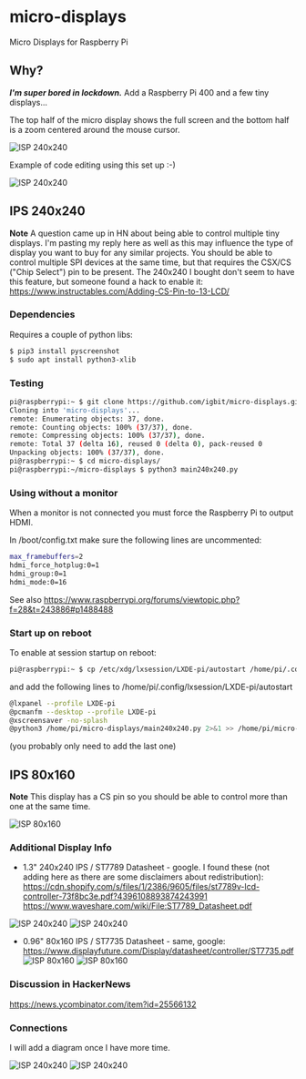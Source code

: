 # micro-displays
Micro Displays for Raspberry Pi 
## Why?
_**I'm super bored in lockdown.**_ Add a Raspberry Pi 400 and a few tiny displays...

The top half of the micro display shows the full screen and the bottom half is a zoom centered around the mouse cursor.

![ISP 240x240](./main240x240-1.png)

Example of code editing using this set up :-)

![ISP 240x240](./main240x240-2.png)

## IPS 240x240

**Note** A question came up in HN about being able to control multiple tiny displays. I'm pasting my reply here as well as this may influence the type of display you want to buy for any similar projects. You should be able to control multiple SPI devices at the same time, but that requires the CSX/CS ("Chip Select") pin to be present. The 240x240 I bought don't seem to have this feature, but someone found a hack to enable it: https://www.instructables.com/Adding-CS-Pin-to-13-LCD/

### Dependencies

Requires a couple of python libs:

```bash
$ pip3 install pyscreenshot
$ sudo apt install python3-xlib
```

### Testing

```bash
pi@raspberrypi:~ $ git clone https://github.com/igbit/micro-displays.git
Cloning into 'micro-displays'...
remote: Enumerating objects: 37, done.
remote: Counting objects: 100% (37/37), done.
remote: Compressing objects: 100% (37/37), done.
remote: Total 37 (delta 16), reused 0 (delta 0), pack-reused 0
Unpacking objects: 100% (37/37), done.
pi@raspberrypi:~ $ cd micro-displays/
pi@raspberrypi:~/micro-displays $ python3 main240x240.py
```
### Using without a monitor

When a monitor is not connected you must force the Raspberry Pi to output HDMI.

In /boot/config.txt make sure the following lines are uncommented:

```bash
max_framebuffers=2
hdmi_force_hotplug:0=1
hdmi_group:0=1
hdmi_mode:0=16 
```
See also https://www.raspberrypi.org/forums/viewtopic.php?f=28&t=243886#p1488488

### Start up on reboot

To enable at session startup on reboot:

```bash
pi@raspberrypi:~ $ cp /etc/xdg/lxsession/LXDE-pi/autostart /home/pi/.config/lxsession/LXDE-pi/
```

and add the following lines to /home/pi/.config/lxsession/LXDE-pi/autostart

```bash
@lxpanel --profile LXDE-pi
@pcmanfm --desktop --profile LXDE-pi
@xscreensaver -no-splash
@python3 /home/pi/micro-displays/main240x240.py 2>&1 >> /home/pi/micro-displays/stdout.log & 
```

(you probably only need to add the last one)

## IPS 80x160

**Note** This display has a CS pin so you should be able to control more than one at the same time.

![ISP 80x160](./main80x160-3.png)

### Additional Display Info

* 1.3" 240x240 IPS / ST7789 Datasheet - google. I found these (not adding here as there are some disclaimers about redistribution): 
https://cdn.shopify.com/s/files/1/2386/9605/files/st7789v-lcd-controller-73f8bc3e.pdf?4396108893874243991
https://www.waveshare.com/wiki/File:ST7789_Datasheet.pdf

![ISP 240x240](./main240x240-3.png) ![ISP 240x240](./main240x240-6.png)

* 0.96" 80x160 IPS / ST7735 Datasheet - same, google: https://www.displayfuture.com/Display/datasheet/controller/ST7735.pdf
![ISP 80x160](./main80x160-1.png) ![ISP 80x160](./main80x160-4.png)


### Discussion in HackerNews

https://news.ycombinator.com/item?id=25566132

### Connections

 I will add a diagram once I have more time.
 
 ![ISP 240x240](./main240x240-4.png)
 ![ISP 240x240](./main240x240-5.png)
 
 

